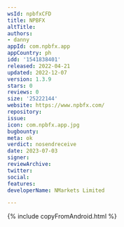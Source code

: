 ```yaml
---
wsId: npbfxCFD
title: NPBFX
altTitle: 
authors:
- danny
appId: com.npbfx.app
appCountry: ph
idd: '1541838401'
released: 2022-04-21
updated: 2022-12-07
version: 1.3.9
stars: 0
reviews: 0
size: '25222144'
website: https://www.npbfx.com/
repository: 
issue: 
icon: com.npbfx.app.jpg
bugbounty: 
meta: ok
verdict: nosendreceive
date: 2023-07-03
signer: 
reviewArchive: 
twitter: 
social: 
features: 
developerName: NMarkets Limited

---
```


{% include copyFromAndroid.html %}
